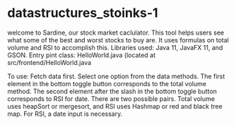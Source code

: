 # datastructures_stoinks-1

welcome to Sardine, our stock market caclulator. This tool helps users see what some of the best and worst stocks to buy are.
It uses formulas on total volume and RSI to accomplish this. Libraries used: Java 11, JavaFX 11, and GSON. Entry pint class: HelloWorld.java (located at src/frontend/HelloWorld.java

To use: Fetch data first. Select one option from the data methods. The first element in the bottom toggle button corresponds to the total volume method. The second element after the slash in the bottom toggle button corresponds to RSI for date. There are two possible pairs. Total volume uses heapSort or mergesort, and RSI uses Hashmap or red and black tree map. For RSI, a date input is necessary.
